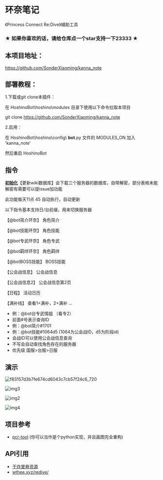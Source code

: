 # 环奈笔记

《Princess Connect Re:Dive》辅助工具

### ★ 如果你喜欢的话，请给仓库点一个star支持一下23333 ★

## 本项目地址：

https://github.com/SonderXiaoming/kanna_note

## 部署教程：

1.下载或git clone本插件：

在 HoshinoBot\hoshino\modules 目录下使用以下命令拉取本项目

git clone https://github.com/SonderXiaoming/kanna_note

2.启用：

在 HoshinoBot\hoshino\config\ **bot**.py 文件的 MODULES_ON 加入 'kanna_note'

然后重启 HoshinoBot

## 指令

**<u>初始化</u>**【更新wiki数据库】会下载三个服务器的数据库，自带解密，部分表格未能解密有需要可以提issue加功能

此功能每天11点 45 自动执行，自动更新

以下指令基本支持日/台前缀，用来切换服务器

【@bot简介环奈】 角色简介

【@bot技能环奈】 角色技能

【@bot专武环奈】 角色专武

【@bot羁绊环奈】 角色羁绊

【@botBOSS技能】 BOSS技能

【公会战信息】 公会战信息

【公会战信息2】 公会战信息第2页

【日程】 活动日历

【满补线】 查看1+满补，2+满补 ...

* 例：@bot台专武情姐 （看专2）
* 前面#号表示查询ID
* 例：@bot简介#1701
* 例：@bot技能#1064d5 (1064为公会战ID，d5为阶段id)
* 会战ID可以使用公会战信息查询
* 不写会自动查找角色存在的服务器
* 优先级 国服>台服>日服

## 演示

![f83157d3b7fe674cd6043c7cb57f24c6_720](https://github.com/user-attachments/assets/a5c11128-f327-47eb-9086-937659feb317)

![img3](https://github.com/user-attachments/assets/0a95de4b-efe5-4eae-a650-78be37af911b)

![img2](https://github.com/user-attachments/assets/e336701c-a62b-4fb1-bbcd-8d77a688405a) 

![img4](https://github.com/user-attachments/assets/72818a8e-9a02-4a17-9b37-6b0d8f39155d)

## 项目参考

- [pcr-tool](https://github.com/wthee/pcr-tool) (你可以当作是个python实现，并且画图完全重构)

## API引用

- [干炸里脊资源](https://redive.estertion.win/)
- [wthee.xyz/redive/](https://wthee.xyz/redive/)
